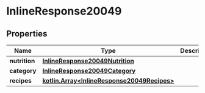 
# InlineResponse20049

## Properties
Name | Type | Description | Notes
------------ | ------------- | ------------- | -------------
**nutrition** | [**InlineResponse20049Nutrition**](InlineResponse20049Nutrition.md) |  | 
**category** | [**InlineResponse20049Category**](InlineResponse20049Category.md) |  | 
**recipes** | [**kotlin.Array&lt;InlineResponse20049Recipes&gt;**](InlineResponse20049Recipes.md) |  | 



